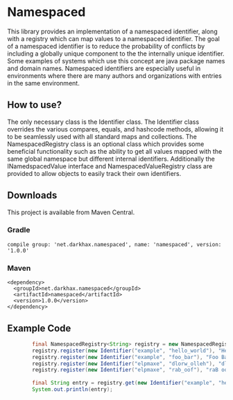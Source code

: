 # Namespaced
This library provides an implementation of a namespaced identifier, along with a registry which can map values to a namespaced identifier. The goal of a namespaced identifier is to reduce the probability of conflicts by including a globally unique component to the the internally unique identifier. Some examples of systems which use this concept are java package names and domain names. Namespaced identifiers are especially useful in environments where there are many authors and organizations with entries in the same environment. 

## How to use?
The only necessary class is the Identifier class. The Identifier class overrides the various compares, equals, and hashcode methods, allowing it to be seamlessly used with all standard maps and collections. The NamespacedRegistry class is an optional class which provides some beneficial functionality such as the ability to get all values mapped with the same global namespace but different internal identifiers. Additionally the INamedspacedValue interface and NamespacedValueRegistry class are provided to allow objects to easily track their own identifiers.

## Downloads
This project is available from Maven Central. 

### Gradle
```
compile group: 'net.darkhax.namespaced', name: 'namespaced', version: '1.0.0'
```

### Maven
```
<dependency>
  <groupId>net.darkhax.namespaced</groupId>
  <artifactId>namespaced</artifactId>
  <version>1.0.0</version>
</dependency>
```

## Example Code

```java
        final NamespacedRegistry<String> registry = new NamespacedRegistry<>();
        registry.register(new Identifier("example", "hello_world"), "Hello World");
        registry.register(new Identifier("example", "foo_bar"), "Foo Bar");
        registry.register(new Identifier("elpmaxe", "dlorw_olleh"), "dlroW olleH");
        registry.register(new Identifier("elpmaxe", "rab_oof"), "raB ooF");
        
        final String entry = registry.get(new Identifier("example", "hello_world"));
        System.out.println(entry);
```